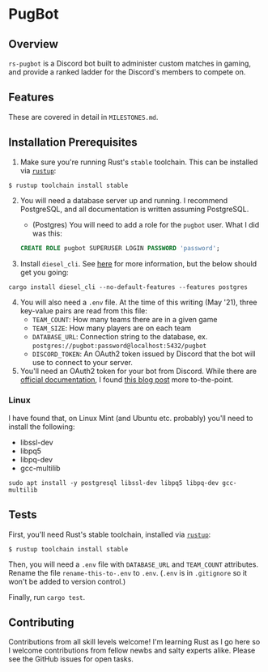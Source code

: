 # PugBot

## Overview

`rs-pugbot` is a Discord bot built to administer custom matches in
gaming, and provide a ranked ladder for the Discord's members to compete on.

## Features

These are covered in detail in `MILESTONES.md`.

## Installation Prerequisites

1. Make sure you're running Rust's `stable` toolchain. This can be installed via [`rustup`](https://rustup.rs/):

```
$ rustup toolchain install stable
```

2. You will need a database server up and running. I recommend PostgreSQL, and all documentation is written assuming PostgreSQL.
   * (Postgres) You will need to add a role for the `pugbot` user. What I did was this:

    ```sql
    CREATE ROLE pugbot SUPERUSER LOGIN PASSWORD 'password';
    ```

3. Install `diesel_cli`. See [here](https://diesel.rs/guides/getting-started.html) for more information, but the below should get you going:

```shell
cargo install diesel_cli --no-default-features --features postgres
```

4. You will also need a `.env` file. At the time of this writing (May '21), three key-value pairs are read from this file:
   * `TEAM_COUNT`: How many teams there are in a given game
   * `TEAM_SIZE`: How many players are on each team
   * `DATABASE_URL`: Connection string to the database, ex. `postgres://pugbot:password@localhost:5432/pugbot`
   * `DISCORD_TOKEN`: An OAuth2 token issued by Discord that the bot will use to connect to your server.
5. You'll need an OAuth2 token for your bot from Discord. While there are [official documentation](https://discord.com/developers/docs/topics/oauth2), I found [this blog post](https://www.writebots.com/discord-bot-token) more to-the-point.

### Linux
I have found that, on Linux Mint (and Ubuntu etc. probably) you'll need to
install the following:

* libssl-dev
* libpq5
* libpq-dev
* gcc-multilib

`sudo apt install -y postgresql libssl-dev libpq5 libpq-dev gcc-multilib`

## Tests
First, you'll need Rust's stable toolchain, installed via [`rustup`](https://rustup.rs/):

```
$ rustup toolchain install stable
```

Then, you will need a `.env` file with `DATABASE_URL` and `TEAM_COUNT` attributes. Rename the file `rename-this-to-.env` to `.env`. (`.env` is in `.gitignore` so it won't be added to version control.)

Finally, run `cargo test`.

## Contributing

Contributions from all skill levels welcome! I'm learning Rust as I go here so
I welcome contributions from fellow newbs and salty experts alike. Please see
the GitHub issues for open tasks.
